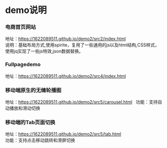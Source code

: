 # demo说明  
### 电商首页网站         

地址：https://1622089511.github.io/demo2/src2/index.html    
说明：基础布局方式,使用spirite，复用了一些通用的js以及html结构,CSS样式，使用jq实现了一些js特效,json数据替换。 

### Fullpagedemo    
地址：https://1622089511.github.io/demo2/src4/index.html  













### 移动端原生的无缝轮播图   
地址：https://1622089511.github.io/demo2/src5/carousel.html   
功能：支持自动播放和滑动切换  

### 移动端的Tab页面切换   
地址：https://1622089511.github.io/demo2/src5/tab.html    
功能：支持点击移动跳转和滑屏切换
